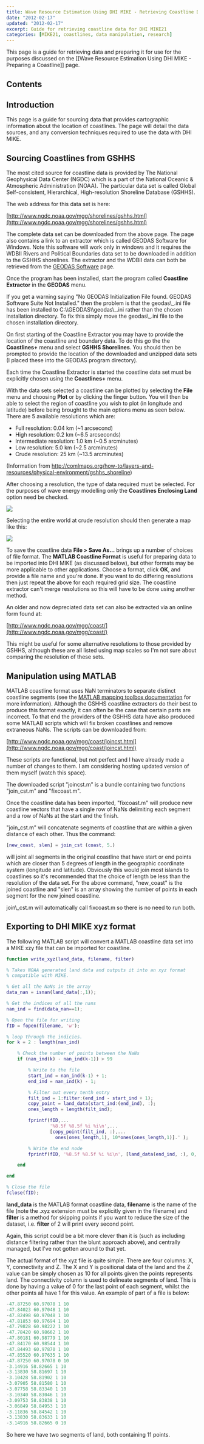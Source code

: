 ```yaml
---
title: Wave Resource Estimation Using DHI MIKE - Retrieving Coastline Data
date: "2012-02-17"
updated: "2012-02-17"
excerpt: Guide for retrieving coastline data for DHI MIKE21
categories: [MIKE21, coastlines, data manipulation, research]
---
```


<script lang="ts">
  import Callout from "$lib/components/Callout.svelte"
  import MacroError from "$lib/components/MacroError.svelte"
  import MacroInfo from "$lib/components/MacroInfo.svelte"
  import MacroSuccess from "$lib/components/MacroSuccess.svelte"
  import MacroWarning from "$lib/components/MacroWarning.svelte"
  
  import xyz from "$lib/assets/other/low_coast_40W4E40N60N.xyz?url"
</script>

<Callout>

This page is a guide for retrieving data and preparing it for use for the
purposes discussed on the [[Wave Resource Estimation Using DHI MIKE - Preparing
a Coastline]] page.

</Callout>

## Contents

## Introduction

This page is a guide for sourcing data that provides cartographic information about the location
of coastlines. The page will detail the data sources, and any conversion techniques required to
use the data with DHI MIKE.

## Sourcing Coastlines from GSHHS

The most cited source for coastline data is provided by The National
Geophysical Data Center (NGDC) which is a part of the National Oceanic &
Atmospheric Administration (NOAA). The particular data set is called
Global Self-consistent, Hierarchical, High-resolution Shoreline Database
(GSHHS).

The web address for this data set is here:

[http://www.ngdc.noaa.gov/mgg/shorelines/gshhs.html](http://www.ngdc.noaa.gov/mgg/shorelines/gshhs.html)

The complete data set can be downloaded from the above page. The page
also contains a link to an extractor which is called GEODAS Software for
Windows. Note this software will work only in windows and it requires
the WDBII Rivers and Political Boundaries data set to be downloaded in
addition to the GSHHS shorelines. The extractor and the WDBII data can
both be retrieved from the [GEODAS
Software](http://www.ngdc.noaa.gov/mgg/gdas/gx_announce.Html) page.

Once the program has been installed, start the program called
**Coastline Extractor** in the **GEODAS** menu.

<MacroWarning>
If you get a warning saying "No GEODAS Initialization File found. GEODAS 
Software Suite Not Installed." then the problem is that the geodas\_.ini
file has been installed to C:\\GEODAS\\geodas\_.ini rather than the 
chosen installation directory. To fix this simply move the geodas\_.ini
file to the chosen installation directory.
</MacroWarning>

On first starting of the Coastline Extractor you may have to provide the
location of the coastline and boundary data. To do this go the the
**Coastlines+** menu and select **GSHHS Shorelines**. You should then be
prompted to provide the location of the downloaded and unzipped data
sets (I placed these into the GEODAS program directory).

<MacroInfo>
Each time the Coastline Extractor is started the coastline data set must
be explicitly chosen using the <b>Coastlines+</b> menu.
</MacroInfo>

With the data sets selected a coastline can be plotted by selecting the
**File** menu and choosing **Plot** or by clicking the finger button.
You will then be able to select the region of coastline you wish to plot
(in longitude and latitude) before being brought to the main options
menu as seen below. There are 5 available resolutions which are:

- Full resolution: 0.04 km (\~1 arcsecond)
- High resolution: 0.2 km (\~6.5 arcseconds)
- Intermediate resolution: 1.0 km (\~0.5 arcminutes)
- Low resolution: 5.0 km (\~2.5 arcminutes)
- Crude resolution: 25 km (\~13.5 arcminutes)

(Information from
<http://comlmaps.org/how-to/layers-and-resources/physical-environment/gshhs_shoreline>)

After choosing a resolution, the type of data required must be selected.
For the purposes of wave energy modelling only the **Coastlines
Enclosing Land** option need be checked.

![](/images/MIKE/GEODAS_GSHHS.png)

Selecting the entire world at crude resolution should then generate a
map like this:

![](/images/MIKE/GEODAS_crude.png)

To save the coastline data **File \> Save As...** brings up a number of
choices of file format. The **MATLAB Coastline Format** is useful for
preparing data to be imported into DHI MIKE (as discussed below), but
other formats may be more applicable to other applications. Choose a
format, click **OK**, and provide a file name and you're done. If you
want to do differing resolutions then just repeat the above for each
required grid size. The coastline extractor can't merge resolutions so
this will have to be done using another method.

An older and now depreciated data set can also be extracted via an
online form found at:

[http://www.ngdc.noaa.gov/mgg/coast/](http://www.ngdc.noaa.gov/mgg/coast/)

This might be useful for some alternative resolutions to those provided
by GSHHS, although these are all listed using map scales so I'm not sure
about comparing the resolution of these sets.

## Manipulation using MATLAB

MATLAB coastline format uses NaN terminators to separate distinct
coastline segments (see the [MATLAB mapping toolbox
documentation](http://www.mathworks.co.uk/help/toolbox/map/f20-6077.html)
for more information). Although the GSHHS coastline extractors do their
best to produce this format exactly, it can often be the case that
certain parts are incorrect. To that end the providers of the GSHHS data
have also produced some MATLAB scripts which will fix broken coastlines
and remove extraneous NaNs. The scripts can be downloaded from:

[http://www.ngdc.noaa.gov/mgg/coast/joincst.html](http://www.ngdc.noaa.gov/mgg/coast/joincst.html)

<MacroInfo>
These scripts are functional, but not perfect and I have already made a
number of changes to them. I am considering hosting updated version of 
them myself (watch this space).
</MacroInfo>

The downloaded script "joincst.m" is a bundle containing two functions
"join_cst.m" and "fixcoast.m".

Once the coastline data has been imported, "fixcoast.m" will produce new
coastline vectors that have a single row of NaNs delimiting each segment
and a row of NaNs at the start and the finish.

"join_cst.m" will concatenate segments of coastline that are within a
given distance of each other. Thus the command:

```matlab
[new_coast, slen] = join_cst (coast, 5.)
```

will joint all segments in the original coastline that have start or end
points which are closer than 5 degrees of length in the geographic
coordinate system (longitude and latitude). Obviously this would join
most islands to coastlines so it's recommended that the choice of length
be less than the resolution of the data set. For the above command,
"new_coast" is the joined coastline and "slen" is an array showing the
number of points in each segment for the new joined coastline.

<MacroSuccess>
join\_cst.m will automatically call fixcoast.m so there is no need to
run both.
</MacroSuccess>

## Exporting to DHI MIKE xyz format

The following MATLAB script will convert a MATLAB coastline data set
into a MIKE xzy file that can be imported for coastline.

```matlab
function write_xyz(land_data, filename, filter)

% Takes NOAA generated land data and outputs it into an xyz format
% compatible with MIKE.

% Get all the NaNs in the array
data_nan = isnan(land_data(:,1));

% Get the indices of all the nans
nan_ind = find(data_nan==1);

% Open the file for writing
fID = fopen(filename, 'w');

% loop through the indicies.
for k = 2 : length(nan_ind)

    % Check the number of points between the NaNs
    if (nan_ind(k) - nan_ind(k-1)) > 99

        % Write to the file
        start_ind = nan_ind(k-1) + 1;
        end_ind = nan_ind(k) - 1;

        % Filter out every tenth entry
        filt_ind = 1:filter:(end_ind - start_ind + 1);
        copy_point = land_data(start_ind:(end_ind), :);
        ones_length = length(filt_ind);

        fprintf(fID,...
                '%8.5f %8.5f %i %i\n',...
                [copy_point(filt_ind, :),...
                  ones(ones_length,1), 10*ones(ones_length,1)].' );

        % Write the end node
        fprintf(fID, '%8.5f %8.5f %i %i\n', [land_data(end_ind, :), 0, 10]);

    end

end

% Close the file
fclose(fID);
```

**land_data** is the MATLAB format coastline data, **filename** is the
name of the file (note the .xyz extension must be explicitly given in
the filename) and **filter** is a method for skipping points if you want
to reduce the size of the dataset, i.e. **filter** of 2 will print every
second point.

Again, this script could be a bit more clever than it is (such as
including distance filtering rather than the blunt approach above), and
centrally managed, but I've not gotten around to that yet.

The actual format of the xyz file is quite simple. There are four
columns: X, Y, connectivity and Z. The X and Y is positional data of the
land and the Z value can be simply chosen as 10 for all points given the
points represents land. The connectivity column is used to delineate
segments of land. This is done by having a value of 0 for the last point
of each segment, whilst the other points all have 1 for this value. An
example of part of a file is below:

```matlab
-47.87250 60.97078 1 10
-47.84023 60.97048 1 10
-47.82498 60.97048 1 10
-47.81853 60.97694 1 10
-47.79828 60.98222 1 10
-47.78420 60.98662 1 10
-47.80181 60.98779 1 10
-47.84170 60.98544 1 10
-47.84493 60.97870 1 10
-47.85520 60.97635 1 10
-47.87250 60.97078 0 10
-3.14916 58.82665 1 10
-3.13830 58.81697 1 10
-3.10428 58.81902 1 10
-3.07905 58.81580 1 10
-3.07758 58.83340 1 10
-3.10340 58.83046 1 10
-3.09753 58.83838 1 10
-3.06849 58.84953 1 10
-3.11836 58.84542 1 10
-3.13830 58.83633 1 10
-3.14916 58.82665 0 10
```

So here we have two segments of land, both containing 11 points.
